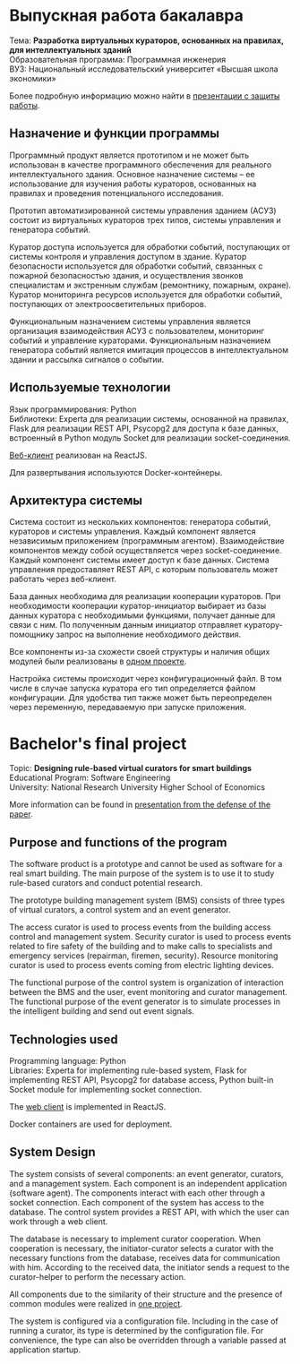 # Выпускная работа бакалавра
Тема: **Разработка виртуальных кураторов, основанных на правилах, для интеллектуальных зданий**  
Образовательная программа: Программная инженерия  
ВУЗ: Национальный исследовательский университет «Высшая школа экономики»

Более подробную информацию можно найти в [презентации с защиты работы](docs/%D0%92%D0%9A%D0%A0%20%D0%A4%D0%BE%D0%BA%D0%B8%D0%BD%D0%B0%20(%D0%B7%D0%B0%D1%89%D0%B8%D1%82%D0%B0).pdf).

## Назначение и функции программы
Программный продукт является прототипом и не может быть использован в качестве программного обеспечения для реального интеллектуального здания. Основное назначение системы – ее использование для изучения работы кураторов, основанных на правилах и проведения потенциального исследования.

Прототип автоматизированной системы управления зданием (АСУЗ) состоит из виртуальных кураторов трех типов, системы управления и генератора событий.

Куратор доступа используется для обработки событий, поступающих от системы контроля и управления доступом в здание. Куратор безопасности используется для обработки событий, связанных с пожарной безопасностью здания, и осуществления звонков специалистам и экстренным службам (ремонтнику, пожарным, охране). Куратор мониторинга ресурсов используется для обработки событий, поступающих от электроосветительных приборов.

Функциональным назначением системы управления является организация взаимодействия АСУЗ с пользователем, мониторинг событий и управление кураторами. Функциональным назначением генератора событий является имитация процессов в интеллектуальном здании и рассылка сигналов о событии.

## Используемые технологии
Язык программирования: Python   
Библиотеки: Experta для реализации системы, основанной на правилах, Flask для реализации REST API, Psycopg2 для доступа к базе данных, встроенный в Python модуль Socket для реализации socket-соединения.   

[Веб-клиент](curators-ui) реализован на ReactJS.  

Для развертывания используются Docker-контейнеры.

## Архитектура системы
Система состоит из нескольких компонентов: генератора событий, кураторов и системы управления. Каждый компонент является независимым приложением (программным агентом). Взаимодействие компонентов между собой осуществляется через socket-соединение. Каждый компонент системы имеет доступ к базе данных. Система управления предоставляет REST API, с которым пользователь может работать через веб-клиент.  

База данных необходима для реализации кооперации кураторов. При необходимости кооперации куратор-инициатор выбирает из базы данных куратора с необходимыми функциями, получает данные для связи с ним. По полученным данным инициатор отправляет куратору-помощнику запрос на выполнение необходимого действия.  

Все компоненты из-за схожести своей структуры и наличия общих модулей были реализованы в [одном проекте](src).   

Настройка системы происходит через конфигурационный файл. В том числе в случае запуска куратора его тип определяется файлом конфигурации. Для удобства тип также может быть переопределен через переменную, передаваемую при запуске приложения.

# Bachelor's final project
Topic: **Designing rule-based virtual curators for smart buildings**  
Educational Program: Software Engineering  
University: National Research University Higher School of Economics

More information can be found in [presentation from the defense of the paper](docs/%D0%92%D0%D0%9A%D0%A0%20%D0%A4%D0%BE%D0%BA%D0%B8%D0%BD%D0%B0%20(%D0%B7%D0%B0%D1%89%D0%B8%D1%82%D0%B0).pdf).

## Purpose and functions of the program
The software product is a prototype and cannot be used as software for a real smart building. The main purpose of the system is to use it to study rule-based curators and conduct potential research.

The prototype building management system (BMS) consists of three types of virtual curators, a control system and an event generator.

The access curator is used to process events from the building access control and management system. Security curator is used to process events related to fire safety of the building and to make calls to specialists and emergency services (repairman, firemen, security). Resource monitoring curator is used to process events coming from electric lighting devices.

The functional purpose of the control system is organization of interaction between the BMS and the user, event monitoring and curator management. The functional purpose of the event generator is to simulate processes in the intelligent building and send out event signals.

## Technologies used
Programming language: Python   
Libraries: Experta for implementing rule-based system, Flask for implementing REST API, Psycopg2 for database access, Python built-in Socket module for implementing socket connection.   

The [web client](curators-ui) is implemented in ReactJS.  

Docker containers are used for deployment.

## System Design
The system consists of several components: an event generator, curators, and a management system. Each component is an independent application (software agent). The components interact with each other through a socket connection. Each component of the system has access to the database. The control system provides a REST API, with which the user can work through a web client.  

The database is necessary to implement curator cooperation. When cooperation is necessary, the initiator-curator selects a curator with the necessary functions from the database, receives data for communication with him. According to the received data, the initiator sends a request to the curator-helper to perform the necessary action.  

All components due to the similarity of their structure and the presence of common modules were realized in [one project](src).   

The system is configured via a configuration file. Including in the case of running a curator, its type is determined by the configuration file. For convenience, the type can also be overridden through a variable passed at application startup.